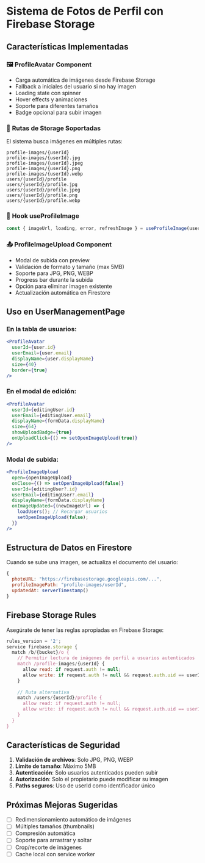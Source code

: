 # Sistema de Fotos de Perfil con Firebase Storage

## Características Implementadas

### 🖼️ **ProfileAvatar Component**
- Carga automática de imágenes desde Firebase Storage
- Fallback a iniciales del usuario si no hay imagen
- Loading state con spinner
- Hover effects y animaciones
- Soporte para diferentes tamaños
- Badge opcional para subir imagen

### 📁 **Rutas de Storage Soportadas**
El sistema busca imágenes en múltiples rutas:
```
profile-images/{userId}
profile-images/{userId}.jpg
profile-images/{userId}.jpeg  
profile-images/{userId}.png
profile-images/{userId}.webp
users/{userId}/profile
users/{userId}/profile.jpg
users/{userId}/profile.jpeg
users/{userId}/profile.png
users/{userId}/profile.webp
```

### 🔧 **Hook useProfileImage**
```javascript
const { imageUrl, loading, error, refreshImage } = useProfileImage(userId, userEmail);
```

### 📤 **ProfileImageUpload Component**
- Modal de subida con preview
- Validación de formato y tamaño (max 5MB)
- Soporte para JPG, PNG, WEBP
- Progress bar durante la subida
- Opción para eliminar imagen existente
- Actualización automática en Firestore

## Uso en UserManagementPage

### En la tabla de usuarios:
```jsx
<ProfileAvatar
  userId={user.id}
  userEmail={user.email}
  displayName={user.displayName}
  size={40}
  border={true}
/>
```

### En el modal de edición:
```jsx
<ProfileAvatar
  userId={editingUser.id}
  userEmail={editingUser.email}
  displayName={formData.displayName}
  size={64}
  showUploadBadge={true}
  onUploadClick={() => setOpenImageUpload(true)}
/>
```

### Modal de subida:
```jsx
<ProfileImageUpload
  open={openImageUpload}
  onClose={() => setOpenImageUpload(false)}
  userId={editingUser?.id}
  userEmail={editingUser?.email}
  displayName={formData.displayName}
  onImageUpdated={(newImageUrl) => {
    loadUsers(); // Recargar usuarios
    setOpenImageUpload(false);
  }}
/>
```

## Estructura de Datos en Firestore

Cuando se sube una imagen, se actualiza el documento del usuario:
```javascript
{
  photoURL: "https://firebasestorage.googleapis.com/...",
  profileImagePath: "profile-images/userId",
  updatedAt: serverTimestamp()
}
```

## Firebase Storage Rules

Asegúrate de tener las reglas apropiadas en Firebase Storage:
```javascript
rules_version = '2';
service firebase.storage {
  match /b/{bucket}/o {
    // Permitir lectura de imágenes de perfil a usuarios autenticados
    match /profile-images/{userId} {
      allow read: if request.auth != null;
      allow write: if request.auth != null && request.auth.uid == userId;
    }
    
    // Ruta alternativa
    match /users/{userId}/profile {
      allow read: if request.auth != null;
      allow write: if request.auth != null && request.auth.uid == userId;
    }
  }
}
```

## Características de Seguridad

1. **Validación de archivos**: Solo JPG, PNG, WEBP
2. **Límite de tamaño**: Máximo 5MB
3. **Autenticación**: Solo usuarios autenticados pueden subir
4. **Autorización**: Solo el propietario puede modificar su imagen
5. **Paths seguros**: Uso de userId como identificador único

## Próximas Mejoras Sugeridas

- [ ] Redimensionamiento automático de imágenes
- [ ] Múltiples tamaños (thumbnails)
- [ ] Compresión automática
- [ ] Soporte para arrastrar y soltar
- [ ] Crop/recorte de imágenes
- [ ] Cache local con service worker
